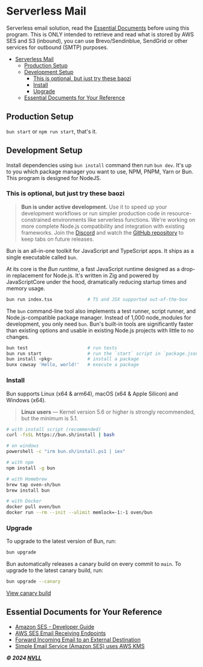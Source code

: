 # Serverless Mail

Serverless email solution, read the [Essential Documents](#essential-documents-for-your-reference) before using this program. This is ONLY intended to retrieve and read what is stored by AWS SES and S3 (inbound), you can use Brevo/Sendinblue, SendGrid or other services for outbound (SMTP) purposes.

- [Serverless Mail](#serverless-mail)
  - [Production Setup](#production-setup)
  - [Development Setup](#development-setup)
    - [This is optional, but just try these baozi](#this-is-optional-but-just-try-these-baozi)
    - [Install](#install)
    - [Upgrade](#upgrade)
  - [Essential Documents for Your Reference](#essential-documents-for-your-reference)

## Production Setup

`bun start` or `npm run start`, that's it.

## Development Setup

Install dependencies using `bun install` command then run `bun dev`. It's up to you which package manager you want to use, NPM, PNPM, Yarn or Bun. This program is designed for NodeJS.

### This is optional, but just try these baozi

> **Bun is under active development.** Use it to speed up your development workflows or run simpler production code in resource-constrained environments like serverless functions. We're working on more complete Node.js compatibility and integration with existing frameworks. Join the [Discord](https://bun.sh/discord) and watch the [GitHub repository](https://github.com/oven-sh/bun) to keep tabs on future releases.

Bun is an all-in-one toolkit for JavaScript and TypeScript apps. It ships as a single executable called `bun`.

At its core is the _Bun runtime_, a fast JavaScript runtime designed as a drop-in replacement for Node.js. It's written in Zig and powered by JavaScriptCore under the hood, dramatically reducing startup times and memory usage.

```bash
bun run index.tsx             # TS and JSX supported out-of-the-box
```

The `bun` command-line tool also implements a test runner, script runner, and Node.js-compatible package manager. Instead of 1,000 node_modules for development, you only need `bun`. Bun's built-in tools are significantly faster than existing options and usable in existing Node.js projects with little to no changes.

```bash
bun test                      # run tests
bun run start                 # run the `start` script in `package.json`
bun install <pkg>             # install a package
bunx cowsay 'Hello, world!'   # execute a package
```

### Install

Bun supports Linux (x64 & arm64), macOS (x64 & Apple Silicon) and Windows (x64).

> **Linux users** — Kernel version 5.6 or higher is strongly recommended, but the minimum is 5.1.

```sh
# with install script (recommended)
curl -fsSL https://bun.sh/install | bash

# on windows
powershell -c "irm bun.sh/install.ps1 | iex"

# with npm
npm install -g bun

# with Homebrew
brew tap oven-sh/bun
brew install bun

# with Docker
docker pull oven/bun
docker run --rm --init --ulimit memlock=-1:-1 oven/bun
```

### Upgrade

To upgrade to the latest version of Bun, run:

```sh
bun upgrade
```

Bun automatically releases a canary build on every commit to `main`. To upgrade to the latest canary build, run:

```sh
bun upgrade --canary
```

[View canary build](https://github.com/oven-sh/bun/releases/tag/canary)

## Essential Documents for Your Reference

- [Amazon SES - Developer Guide](https://docs.aws.amazon.com/ses/latest/dg/Welcome.html)
- [AWS SES Email Receiving Endpoints](https://docs.aws.amazon.com/general/latest/gr/ses.html)
- [Forward Incoming Email to an External Destination](https://aws.amazon.com/blogs/messaging-and-targeting/forward-incoming-email-to-an-external-destination)
- [Simple Email Service (Amazon SES) uses AWS KMS](https://docs.aws.amazon.com/kms/latest/developerguide/services-ses.html)

**_© 2024 [NVLL](https://nvll.me)_**
